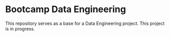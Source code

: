 # Bootcamp Data Engineering

This repository serves as a base for a Data Engineering project.
This project is in progress.
